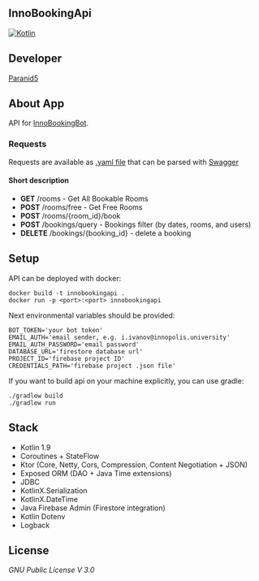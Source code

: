 **InnoBookingApi**
-----------------

[![Kotlin](https://img.shields.io/badge/kotlin-1.9.0-blue.svg?logo=kotlin)](http://kotlinlang.org)

## **Developer**
[Paranid5](https://github.com/dinaraparanid)

## **About App**
API for [InnoBookingBot](https://github.com/dinaraparanid/InnoBookingBot).

### **Requests**

Requests are available as [.yaml file](inno-booking-api-v0.1.0.yaml)
that can be parsed with [Swagger](https://editor.swagger.io/)

#### **Short description**

<ul>
    <li><b>GET</b> /rooms - Get All Bookable Rooms</li>
    <li><b>POST</b> /rooms/free - Get Free Rooms</li>
    <li><b>POST</b> /rooms/{room_id}/book</li>
    <li><b>POST</b> /bookings/query - Bookings filter (by dates, rooms, and users)</li>
    <li><b>DELETE</b> /bookings/{booking_id} - delete a booking</li>
</ul>

## **Setup**

API can be deployed with docker:

```shell
docker build -t innobookingapi .
docker run -p <port>:<port> innobookingapi
```

Next environmental variables should be provided:

```
BOT_TOKEN='your bot token'
EMAIL_AUTH='email sender, e.g. i.ivanov@innopolis.university'
EMAIL_AUTH_PASSWORD='email password'
DATABASE_URL='firestore database url'
PROJECT_ID='firebase project ID'
CREDENTIALS_PATH='firebase project .json file'
```

If you want to build api on your machine explicitly, you can use gradle:

```shell
./gradlew build
./gradlew run
```

## **Stack**

<ul>
    <li>Kotlin 1.9</li>
    <li>Coroutines + StateFlow</li>
    <li>Ktor (Core, Netty, Cors, Compression, Content Negotiation + JSON)</li>
    <li>Exposed ORM (DAO + Java Time extensions)</li>
    <li>JDBC</li>
    <li>KotlinX.Serialization</li>
    <li>KotlinX.DateTime</li>
    <li>Java Firebase Admin (Firestore integration)</li>
    <li>Kotlin Dotenv</li>
    <li>Logback</li>
</ul>

## **License**
*GNU Public License V 3.0*
